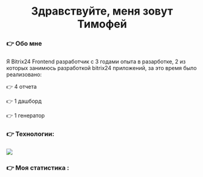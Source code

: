 ###

<h1 align="center">Здравствуйте, меня зовут Тимофей</h1>

###

<h3 align="left">👉  Обо мне</h3>

###

<p align="left">Я Bitrix24 Frontend разработчик с 3 годами опыта в разарботке, 2 из которых занимюсь разработкой bitrix24 приложений, за это время было реализовано:</p>
<p>👉 4 отчета</p>
<p>👉 1 дашборд</p>
<p>👉 1 генератор</p>

<h3 align="left">👉 Технологии:</h3>

###

<div align="left">
    <img src="https://cdn.jsdelivr.net/gh/devicons/devicon@latest/icons/vuejs/vuejs-original-wordmark.svg" />
</div>

###

<h3 align="left">👉 Моя статистика :</h3>

###
